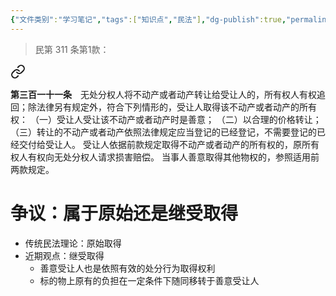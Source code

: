 ```yaml
---
{"文件类别":"学习笔记","tags":["知识点","民法"],"dg-publish":true,"permalink":"/学习笔记studyup/民法总论/善意取得/","dgPassFrontmatter":true,"created":"2024-10-13T10:16:22.697+08:00","updated":"2024-10-27T19:54:56.488+08:00"}
---
```


>民第 311 条第1款：
<div class="transclusion internal-embed is-loaded"><a class="markdown-embed-link" href="////#t311" aria-label="Open link"><svg xmlns="http://www.w3.org/2000/svg" width="24" height="24" viewBox="0 0 24 24" fill="none" stroke="currentColor" stroke-width="2" stroke-linecap="round" stroke-linejoin="round" class="svg-icon lucide-link"><path d="M10 13a5 5 0 0 0 7.54.54l3-3a5 5 0 0 0-7.07-7.07l-1.72 1.71"></path><path d="M14 11a5 5 0 0 0-7.54-.54l-3 3a5 5 0 0 0 7.07 7.07l1.71-1.71"></path></svg></a><div class="markdown-embed">



**第三百一十一条**　无处分权人将不动产或者动产转让给受让人的，所有权人有权追回；除法律另有规定外，符合下列情形的，受让人取得该不动产或者动产的所有权：
（一）受让人受让该不动产或者动产时是善意；
（二）以合理的价格转让；
（三）转让的不动产或者动产依照法律规定应当登记的已经登记，不需要登记的已经交付给受让人。
受让人依据前款规定取得不动产或者动产的所有权的，原所有权人有权向无处分权人请求损害赔偿。
当事人善意取得其他物权的，参照适用前两款规定。 

</div></div>

# 争议：属于原始还是继受取得
- 传统民法理论：原始取得
- 近期观点：继受取得
	- 善意受让人也是依照有效的处分行为取得权利
	- 标的物上原有的负担在一定条件下随同移转于善意受让人